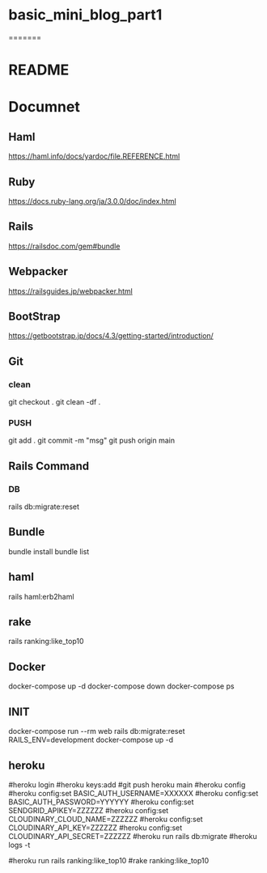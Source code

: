 # basic_mini_blog_part1
=======
# README

# Documnet
## Haml
https://haml.info/docs/yardoc/file.REFERENCE.html

## Ruby
https://docs.ruby-lang.org/ja/3.0.0/doc/index.html

## Rails
https://railsdoc.com/gem#bundle 

## Webpacker
https://railsguides.jp/webpacker.html

## BootStrap
https://getbootstrap.jp/docs/4.3/getting-started/introduction/

## Git
### clean
git checkout .
git clean -df .

### PUSH
git add .
git commit -m "msg"
git push origin main

## Rails Command
### DB
rails db:migrate:reset

## Bundle
bundle install
bundle list

## haml
rails haml:erb2haml

## rake
rails ranking:like_top10

## Docker
docker-compose up -d
docker-compose down
docker-compose ps

## INIT
docker-compose run --rm web rails db:migrate:reset RAILS_ENV=development
docker-compose up -d

## heroku 
#heroku login
#heroku keys:add
#git push heroku main
#heroku config
#heroku config:set BASIC_AUTH_USERNAME=XXXXXX
#heroku config:set BASIC_AUTH_PASSWORD=YYYYYY
#heroku config:set SENDGRID_APIKEY=ZZZZZZ
#heroku config:set CLOUDINARY_CLOUD_NAME=ZZZZZZ
#heroku config:set CLOUDINARY_API_KEY=ZZZZZZ
#heroku config:set CLOUDINARY_API_SECRET=ZZZZZZ
#heroku run rails db:migrate
#heroku logs -t 

#heroku run rails ranking:like_top10
#rake ranking:like_top10
